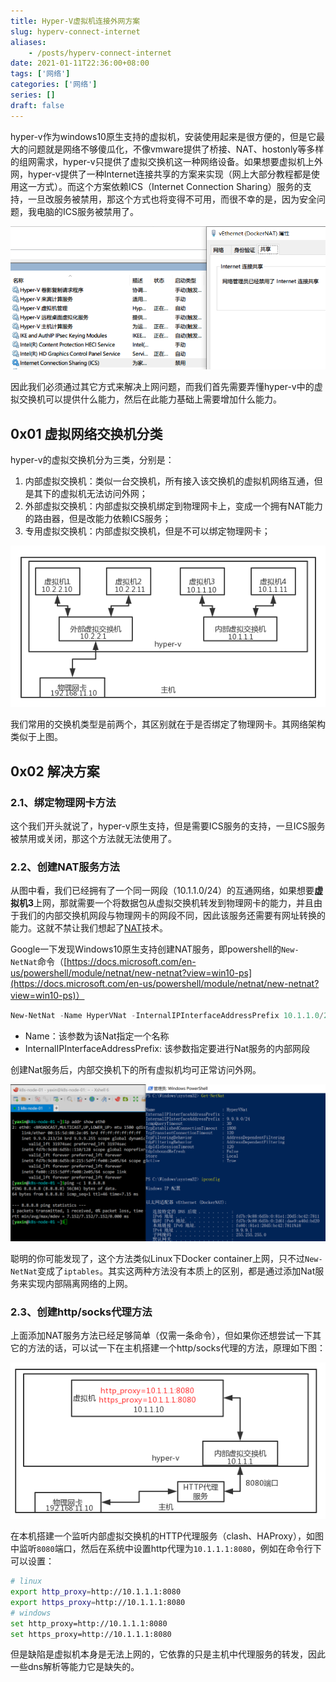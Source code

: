 ```yaml
---
title: Hyper-V虚拟机连接外网方案
slug: hyperv-connect-internet
aliases:
    - /posts/hyperv-connect-internet
date: 2021-01-11T22:36:00+08:00
tags: ['网络']
categories: ['网络']
series: []
draft: false
---
```


hyper-v作为windows10原生支持的虚拟机，安装使用起来是很方便的，但是它最大的问题就是网络不够傻瓜化，不像vmware提供了桥接、NAT、hostonly等多样的组网需求，hyper-v只提供了虚拟交换机这一种网络设备。如果想要虚拟机上外网，hyper-v提供了一种Internet连接共享的方案来实现（网上大部分教程都是使用这一方式）。而这个方案依赖ICS（Internet Connection Sharing）服务的支持，一旦改服务被禁用，那这个方式也将变得不可用，而很不幸的是，因为安全问题，我电脑的ICS服务被禁用了。

![hyperv-connect-internet/Untitled.png](hyperv-connect-internet/Untitled.png)

因此我们必须通过其它方式来解决上网问题，而我们首先需要弄懂hyper-v中的虚拟交换机可以提供什么能力，然后在此能力基础上需要增加什么能力。

## 0x01 虚拟网络交换机分类

hyper-v的虚拟交换机分为三类，分别是：

1. 内部虚拟交换机：类似一台交换机，所有接入该交换机的虚拟机网络互通，但是其下的虚拟机无法访问外网；
2. 外部虚拟交换机：内部虚拟交换机绑定到物理网卡上，变成一个拥有NAT能力的路由器，但是改能力依赖ICS服务；
3. 专用虚拟交换机：内部虚拟交换机，但是不可以绑定物理网卡；

![hyperv-connect-internet/Untitled%201.png](hyperv-connect-internet/Untitled%201.png)

我们常用的交换机类型是前两个，其区别就在于是否绑定了物理网卡。其网络架构类似于上图。

## 0x02 解决方案

### 2.1、绑定物理网卡方法

这个我们开头就说了，hyper-v原生支持，但是需要ICS服务的支持，一旦ICS服务被禁用或关闭，那这个方法就无法使用了。

### 2.2、创建NAT服务方法

从图中看，我们已经拥有了一个同一网段（10.1.1.0/24）的互通网络，如果想要**虚拟机3**上网，那就需要一个将数据包从虚拟交换机转发到物理网卡的能力，并且由于我们的内部交换机网段与物理网卡的网段不同，因此该服务还需要有网址转换的能力。这就不禁让我们想起了[NAT](https://zh.wikipedia.org/wiki/%25E7%25BD%2591%25E7%25BB%259C%25E5%259C%25B0%25E5%259D%2580%25E8%25BD%25AC%25E6%258D%25A2)技术。

Google一下发现Windows10原生支持创建NAT服务，即powershell的`New-NetNat`命令（[https://docs.microsoft.com/en-us/powershell/module/netnat/new-netnat?view=win10-ps](https://docs.microsoft.com/en-us/powershell/module/netnat/new-netnat?view=win10-ps)）

```powershell
New-NetNat -Name HyperVNat -InternalIPInterfaceAddressPrefix 10.1.1.0/24
```

- Name：该参数为该Nat指定一个名称
- InternalIPInterfaceAddressPrefix: 该参数指定要进行Nat服务的内部网段

创建Nat服务后，内部交换机下的所有虚拟机均可正常访问外网。

![hyperv-connect-internet/Untitled%202.png](hyperv-connect-internet/Untitled%202.png)

聪明的你可能发现了，这个方法类似Linux下Docker container上网，只不过`New-NetNat`变成了`iptables`。其实这两种方法没有本质上的区别，都是通过添加Nat服务来实现内部隔离网络的上网。

### 2.3、创建http/socks代理方法

上面添加NAT服务方法已经足够简单（仅需一条命令），但如果你还想尝试一下其它的方法的话，可以试一下在主机搭建一个http/socks代理的方法，原理如下图：

![hyperv-connect-internet/Untitled%203.png](hyperv-connect-internet/Untitled%203.png)

在本机搭建一个监听内部虚拟交换机的HTTP代理服务（clash、HAProxy），如图中监听`8080`端口，然后在系统中设置http代理为`10.1.1.1:8080`，例如在命令行下可以设置：

```bash
# linux
export http_proxy=http://10.1.1.1:8080
export https_proxy=http://10.1.1.1:8080
# windows
set http_proxy=http://10.1.1.1:8080
set https_proxy=http://10.1.1.1:8080
```

但是缺陷是虚拟机本身是无法上网的，它依靠的只是主机中代理服务的转发，因此一些dns解析等能力它是缺失的。
